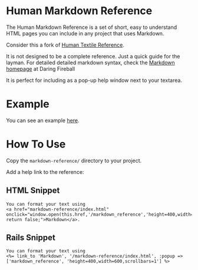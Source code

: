 # Human Markdown Reference

The Human Markdown Reference is a set of short, easy to understand HTML pages you can include in any project that uses Markdown.

Consider this a fork of [Human Textile Reference](http://github.com/Aupajo/human-textile-reference).

It is not designed to be a complete reference. Just a quick guide for the layman. For detailed detailed markdown syntax, check the [Markdown homepage](http://daringfireball.net/projects/markdown/) at Daring Fireball

It is perfect for including as a pop-up help window next to your textarea.

# Example

You can see an example [here](https://webtranslateit.com/markdown-reference/).

# How To Use

Copy the `markdown-reference/` directory to your project.

Add a help link to the reference:

## HTML Snippet

    You can format your text using 
    <a href="markdown-reference/index.html" onclick="window.open(this.href,'/markdown_reference','height=400,width=600,scrollbars=1'); return false;">Markdown</a>.

## Rails Snippet

    You can format your text using
    <%= link_to 'Markdown', '/markdown-reference/index.html', :popup => ['markdown_reference', 'height=400,width=600,scrollbars=1'] %>
